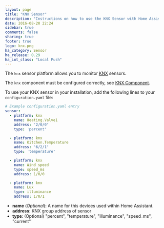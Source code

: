 ```yaml
---
layout: page
title: "KNX Sensor"
description: "Instructions on how to use the KNX Sensor with Home Assistant."
date: 2016-08-20 22:24
sidebar: true
comments: false
sharing: true
footer: true
logo: knx.png
ha_category: Sensor
ha_release: 0.29
ha_iot_class: "Local Push"
---
```


The `knx` sensor platform allows you to monitor [KNX](http://www.knx.org) sensors. 

The `knx` component must be configured correctly, see [KNX Component](/components/knx).

To use your KNX sensor in your installation, add the following lines to your `configuration.yaml` file:

```yaml
# Example configuration.yaml entry
sensor:
  - platform: knx
    name: Heating.Valve1
    address: '2/0/0'
    type: 'percent'

  - platform: knx
    name: Kitchen.Temperature
    address: '6/2/1'
    type: 'temperature'

  - platform: knx
    name: Wind speed
    type: speed_ms
    address: 1/0/0

  - platform: knx
    name: Lux
    type: illuminance
    address: 1/0/1
```

* **name** (*Optional*): A name for this devices used within Home Assistant.
* **address**: KNX group address of sensor
* **type**: (Optional) "percent", "temperature", "illuminance", "speed_ms", "current"



